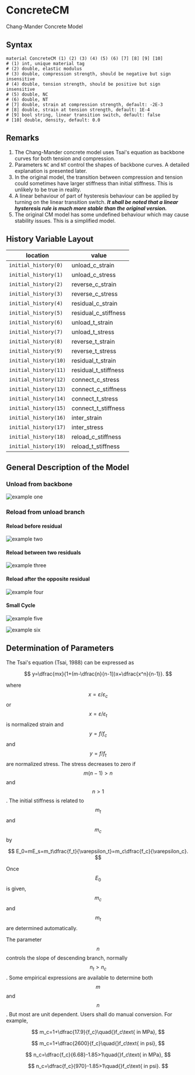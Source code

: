 # ConcreteCM

Chang-Mander Concrete Model

## Syntax

```
material ConcreteCM (1) (2) (3) (4) (5) (6) [7] [8] [9] [10]
# (1) int, unique material tag
# (2) double, elastic modulus
# (3) double, compression strength, should be negative but sign insensitive
# (4) double, tension strength, should be positive but sign insensitive
# (5) double, NC
# (6) double, NT
# [7] double, strain at compression strength, default: -2E-3
# [8] double, strain at tension strength, default: 1E-4
# [9] bool string, linear transition switch, default: false
# [10] double, density, default: 0.0
```

## Remarks

1. The Chang-Mander concrete model uses Tsai's equation as backbone curves for both tension and compression.
2. Parameters `NC` and `NT` control the shapes of backbone curves. A detailed explanation is presented later.
3. In the original model, the transition between compression and tension could sometimes have larger stiffness than
   initial stiffness. This is unlikely to be true in reality.
4. A linear behaviour of part of hysteresis behaviour can be applied by turning on the linear transition switch. ***It
   shall be noted that a linear hysteresis rule is much more stable than the original version.***
5. The original CM model has some undefined behaviour which may cause stability issues. This is a simplified model.

## History Variable Layout

| location              | value                |
|-----------------------|----------------------|
| `initial_history(0)`  | unload_c_strain      |
| `initial_history(1)`  | unload_c_stress      |
| `initial_history(2)`  | reverse_c_strain     |
| `initial_history(3)`  | reverse_c_stress     |
| `initial_history(4)`  | residual_c_strain    |
| `initial_history(5)`  | residual_c_stiffness |
| `initial_history(6)`  | unload_t_strain      |
| `initial_history(7)`  | unload_t_stress      |
| `initial_history(8)`  | reverse_t_strain     |
| `initial_history(9)`  | reverse_t_stress     |
| `initial_history(10)` | residual_t_strain    |
| `initial_history(11)` | residual_t_stiffness |
| `initial_history(12)` | connect_c_stress     |
| `initial_history(13)` | connect_c_stiffness  |
| `initial_history(14)` | connect_t_stress     |
| `initial_history(15)` | connect_t_stiffness  |
| `initial_history(16)` | inter_strain         |
| `initial_history(17)` | inter_stress         |
| `initial_history(18)` | reload_c_stiffness   |
| `initial_history(19)` | reload_t_stiffness   |

## General Description of the Model

### Unload from backbone

![example one](CM1.svg)

### Reload from unload branch

#### Reload before residual

![example two](CM2.svg)

#### Reload between two residuals

![example three](CM3.svg)

#### Reload after the opposite residual

![example four](CM4.svg)

#### Small Cycle

![example five](CM5.svg)

![example six](CM6.svg)

## Determination of Parameters

The Tsai's equation (Tsai, 1988) can be expressed as

$$
y=\dfrac{mx}{1+(m-\dfrac{n}{n-1})x+\dfrac{x^n}{n-1}}.
$$

where $$x=\varepsilon/\varepsilon_c$$ or $$x=\varepsilon/\varepsilon_t$$ is normalized strain and $$y=f/f_c$$ and
$$y=f/f_t$$ are normalized stress. The stress decreases to zero if $$m(n-1)>n$$ and $$n>1$$. The initial stiffness is
related to $$m_t$$ and $$m_c$$ by

$$
E_0=mE_s=m_t\dfrac{f_t}{\varepsilon_t}=m_c\dfrac{f_c}{\varepsilon_c}.
$$

Once $$E_0$$ is given, $$m_c$$ and $$m_t$$ are determined automatically.

The parameter $$n$$ controls the slope of descending branch, normally $$n_t>n_c$$. Some empirical expressions are
available to determine both $$m$$ and $$n$$. But most are unit dependent. Users shall do manual conversion. For example,

$$
m_c=1+\dfrac{17.9}{f_c}\quad{}f_c\text{ in MPa},
$$

$$
m_c=1+\dfrac{2600}{f_c}\quad{}f_c\text{ in psi},
$$

$$
n_c=\dfrac{f_c}{6.68}-1.85>1\quad{}f_c\text{ in MPa},
$$

$$
n_c=\dfrac{f_c}{970}-1.85>1\quad{}f_c\text{ in psi}.
$$
